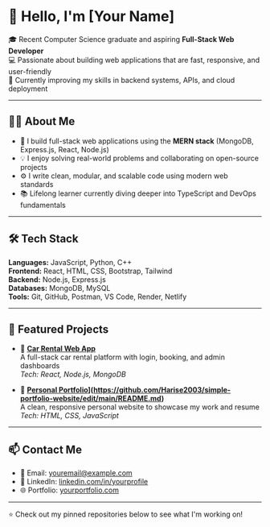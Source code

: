 # 👋 Hello, I'm [Your Name]

🎓 Recent Computer Science graduate and aspiring **Full-Stack Web Developer**  
💻 Passionate about building web applications that are fast, responsive, and user-friendly  
🌱 Currently improving my skills in backend systems, APIs, and cloud deployment

---

## 🧑‍💻 About Me

- 🔭 I build full-stack web applications using the **MERN stack** (MongoDB, Express.js, React, Node.js)
- 💡 I enjoy solving real-world problems and collaborating on open-source projects
- ⚙️ I write clean, modular, and scalable code using modern web standards
- 📚 Lifelong learner currently diving deeper into TypeScript and DevOps fundamentals

---

## 🛠️ Tech Stack

**Languages:** JavaScript, Python, C++  
**Frontend:** React, HTML, CSS, Bootstrap, Tailwind  
**Backend:** Node.js, Express.js  
**Databases:** MongoDB, MySQL  
**Tools:** Git, GitHub, Postman, VS Code, Render, Netlify  

---

## 📌 Featured Projects

- 🔗 **[Car Rental Web App](https://github.com/yourusername/car-rental-app)**  
  A full-stack car rental platform with login, booking, and admin dashboards  
  _Tech: React, Node.js, MongoDB_


- 🔗 **[Personal Portfolio]([https://yourportfolio.com)](https://github.com/Harise2003/simple-portfolio-website/edit/main/README.md)**  
  A clean, responsive personal website to showcase my work and resume  
  _Tech: HTML, CSS, JavaScript_

---

## 📫 Contact Me

- 📧 Email: youremail@example.com  
- 💼 LinkedIn: [linkedin.com/in/yourprofile](https://linkedin.com/in/yourprofile)  
- 🌐 Portfolio: [yourportfolio.com](https://yourportfolio.com)  

---

⭐ Check out my pinned repositories below to see what I'm working on!

